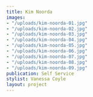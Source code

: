 ```yaml
---
title: Kim Noorda
images:
- "/uploads/kim-noorda-01.jpg"
- "/uploads/kim-noorda-02.jpg"
- "/uploads/kim-noorda-03.jpg"
- "/uploads/kim-noorda-04.jpg"
- "/uploads/kim-noorda-05.jpg"
- "/uploads/kim-noorda-06.jpg"
- "/uploads/kim-noorda-07.jpg"
- "/uploads/kim-noorda-08.jpg"
- "/uploads/kim-noorda-09.jpg"
publication: Self Service
stylist: Vanessa Coyle
layout: project
---
```


